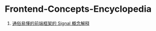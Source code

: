 # Frontend-Concepts-Encyclopedia


1. [通俗易懂的前端框架的 Signal 概念解释](https://github.com/jsiwa/Frontend-Concepts-Encyclopedia/issues/1)
